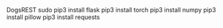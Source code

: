 DogsREST
sudo pip3 install flask
pip3 install torch
pip3 install numpy
pip3 install pillow
pip3 install requests
